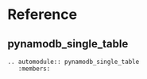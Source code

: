 # Reference

## pynamodb_single_table

```{eval-rst}
.. automodule:: pynamodb_single_table
   :members:
```
